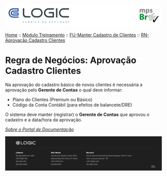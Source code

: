![Cabecalho](../../../ReadMe-Anexos/Cabecalho.png)


[Home](../../../ReadMe.md) :: [Módulo Treinamento](../../Modulo-Treinamento.md) :: [FU-Manter Cadastro de Clientes](../FU-Manter-Cadastro-de-Clientes.md) :: [RN-Aprovação Cadastro Clientes](RN-Aprovacao-Cadastro-Clientes.md)

# Regra de Negócios: Aprovação Cadastro Clientes

Na aprovação do cadastro básico de novos clientes é necessária a aprovação pelo **Gerente de Contas** o qual deve informar:
- Plano do Clientes (Premium ou Básico)
- Código da Conta Contábil (para efeitos de balancete/DRE)


O sistema deve manter (registrar) o **Gerente de Contas** que aprovou o cadastro e a data/hora da aprovação.

_[Sobre o Portal de Documentação](../../../About/About.md)_

![Rodape](../../../ReadMe-Anexos/Rodape.png)
